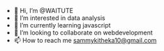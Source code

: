 - 👋 Hi, I’m @WAITUTE
- 👀 I’m interested in data analysis
- 🌱 I’m currently learning javascript
- 💞️ I’m looking to collaborate on webdevelopment
- 📫 How to reach me sammykitheka10@gmail.com

<!---
WAITUTE/WAITUTE is a ✨ special ✨ repository because its `README.md` (this file) appears on your GitHub profile.
You can click the Preview link to take a look at your changes.
--->
